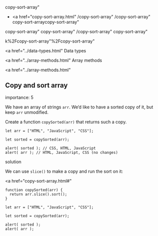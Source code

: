 copy-sort-array"

-   <a href="copy-sort-array.html"
    /copy-sort-array"
    /copy-sort-array"
    copy-sort-arraycopy-sort-array"

<!-- -->

copy-sort-array"
copy-sort-array"
/copy-sort-array"
copy-sort-array"

k%2Fcopy-sort-array"%2Fcopy-sort-array" </a>

<a href="../data-types.html" Data types</span></a>

<a href="../array-methods.html" Array methods</span></a>

<a href="../array-methods.html"

## Copy and sort array

<span class="task__importance" title="How important is the task, from 1 to 5">importance: 5</span>

We have an array of strings `arr`. We’d like to have a sorted copy of it, but keep `arr` unmodified.

Create a function `copySorted(arr)` that returns such a copy.

    let arr = ["HTML", "JavaScript", "CSS"];

    let sorted = copySorted(arr);

    alert( sorted ); // CSS, HTML, JavaScript
    alert( arr ); // HTML, JavaScript, CSS (no changes)

solution

We can use `slice()` to make a copy and run the sort on it:

<a href="copy-sort-array.html#"
<a href="copy-sort-array.html#" class="toolbar__button toolbar__button_edit" title="open in sandbox"></a>

    function copySorted(arr) {
      return arr.slice().sort();
    }

    let arr = ["HTML", "JavaScript", "CSS"];

    let sorted = copySorted(arr);

    alert( sorted );
    alert( arr );

